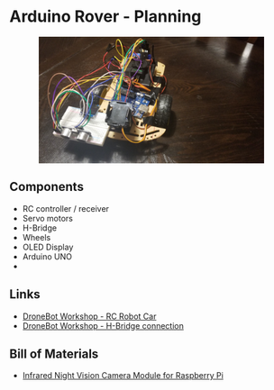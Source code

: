 # Arduino Rover - Planning

<img src="./assets/rover.jpg" alt="Rover (Stage 1)" style="width:400px; display:block; margin-left:auto; margin-right:auto;"/>

## Components
* RC controller / receiver
* Servo motors
* H-Bridge
* Wheels
* OLED Display
* Arduino UNO
* 

## Links
* [DroneBot Workshop - RC Robot Car](https://www.youtube.com/watch?v=BACBNgaCnJU)
* [DroneBot Workshop - H-Bridge connection](https://dronebotworkshop.com/dc-motors-l298n-h-bridge/)

## Bill of Materials
* [Infrared Night Vision Camera Module for Raspberry Pi](https://www.amazon.ca/gp/product/B07WMY1VQ6/ref=ox_sc_act_title_1?smid=A1ZS0R4YE7AG81&psc=1)